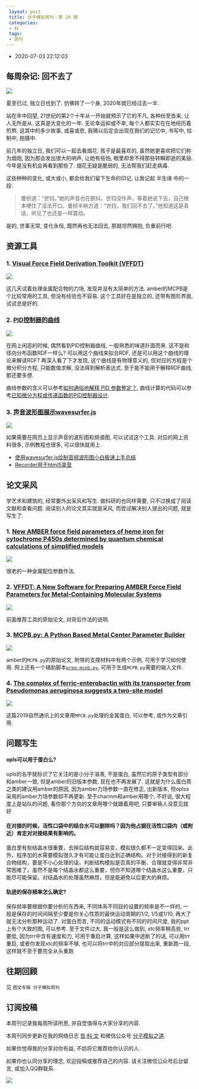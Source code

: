 ```yaml
---
 layout: post
 title: 分子模拟周刊：第 26 期
 categories:
 - 科
 tags:
 - 周刊
---
```


- 2020-07-03 22:12:03

## 每周杂记: 回不去了

![](https://jerkwin.github.io/pic/weekly/26_0.jpg)

夏至已过, 独立日也到了. 仿佛转了一个身, 2020年就已经过去一半.

站在年中回望, 21世纪的第2个十年从一开始就预示了它的不凡, 各种纷至沓来, 让人无所是从. 这真是大变化的一年. 无论幸运抑或不幸, 每个人都实实在在地经历着煎熬. 这其中的多少故事, 或喜或悲, 我猜以后定会出现在我们的记忆中, 书写中, 绘制中, 拍摄中.

前几年的独立日, 我们可以一起去看烟花. 孩子是最喜欢的, 虽然她更喜欢把它们称为烟炮, 因为那会发出很大的响声, 让她有些怕, 眼里却舍不得那些转瞬即逝的美丽. 今年是没有机会再看到那些了. 烟花无疑是脆弱的, 无法帮我们赶走病毒.

这些种种的变化, 或大或小, 都会给我们留下生命的印记, 让我记起 半生缘 中的一段:

>曼桢道：“世钧。”她的声音也在颤抖。世钧没作声，等着她说下去，自己根本哽住了没法开口。曼桢半晌方道：“世钧，我们回不去了。”他知道这是真话，听见了也还是一样震动。

是的, 世事无常, 变化永恒, 既然再也无法回去, 那就坦然拥抱, 负重前行吧.

## 资源工具

### 1. [Visual Force Field Derivation Toolkit (VFFDT)](https://www.dropbox.com/sh/hlefz8xy8o23q44/AADwmBt90Zr7ygJ-El0qC-C1a/VFFDT_updated_20200515)

![](https://jerkwin.github.io/pic/weekly/26_vffdt.png)

这几天试着处理金属配合物的力场, 发现并没有太简单的方法. amber的MCPB是个比较常用的工具, 但没有经验也不容易. 这个工具好在是独立的, 还带有图形界面, 试试总是好的.

### 2. [PID控制器的曲线](https://zh.wikipedia.org/zh/PID%E6%8E%A7%E5%88%B6%E5%99%A8)

![](https://jerkwin.github.io/pic/weekly/26_pid.jpg)

在网上闲逛的时候, 偶然看到PID控制器曲线, 一股熟悉的味道扑面而来. 这不是和径向分布函数RDF一样么? 可以用这个曲线来拟合RDF, 还是可以用这个曲线的理论来解读RDF? 再深入看了下才发现, 这个曲线是有物理意义的, 但对应的方程是个微分积分方程, 只能数值求解, 没法得到解析表达式. 至于能不能用于解释RDF曲线, 那还要多想.

曲线参数的含义可以参考[如何通俗地解释 PID 参数整定？](https://www.zhihu.com/question/23088613), 曲线计算的代码可以参考[已知微分方程或传递函数的PID控制器设计](https://blog.csdn.net/song430/article/details/88053506).

### 3. [声音波形图展示wavesurfer.js](https://wavesurfer-js.org/)

![](https://jerkwin.github.io/pic/weekly/26_wav.png)

如果需要在网页上显示声音的波形图和频谱图, 可以试试这个工具. 对应的网上资料很多, 示例教程也很多, 可以很快就用上.

- [使用wavesurfer.js绘制音频波形图小白极速上手总结](https://www.cnblogs.com/zhangxingcomeon/p/10428895.html)
- [Recorder用于html5录音](https://github.com/xiangyuecn/Recorder)

## 论文采风

学艺术和建筑的, 经常要外出采风和写生. 做科研的也同样需要, 只不过换成了阅读文献和查看问题. 阅读别人的论文其实就是采风, 而尝试解决别人提出的问题, 就是写生了.

### 1. [New AMBER force field parameters of heme iron for cytochrome P450s determined by quantum chemical calculations of simplified models](http://dx.doi.org/10.1002/jcc.20221)

![](https://jerkwin.github.io/pic/weekly/26_heme.png)

很老的一种金属配位参数作法.

### 2. [VFFDT: A New Software for Preparing AMBER Force Field Parameters for Metal-Containing Molecular Systems](http://dx.doi.org/10.1021/acs.jcim.5b00687)

![](https://jerkwin.github.io/pic/weekly/26_vffdt2.png)

前面推荐工具的原始论文, 对背后作法的说明.

### 3. [MCPB.py: A Python Based Metal Center Parameter Builder](http://dx.doi.org/10.1021/acs.jcim.5b00674)

![](https://jerkwin.github.io/pic/weekly/26_mcpb.png)

amber的`MCPB.py`的原始论文, 附带的支撑材料中有两个示例, 可用于学习如何使用. 网上还有一个辅助脚本[`prep-mcpb.py`](https://github.com/jaimergp/prep-mcpb), 可用于生成`MCPB.py`需要的输入文件.

### 4. [The complex of ferric-enterobactin with its transporter from Pseudomonas aeruginosa suggests a two-site model](http://dx.doi.org/10.1038/s41467-019-11508-y)

![](https://jerkwin.github.io/pic/weekly/26_nc.png)

这篇2019自然通讯上的文章用`MPCB.py`处理的金属蛋白, 可以参考, 或作为文章引用.

## 问题写生

#### opls可以用于蛋白么?

opls的名字就标识了它关注的是小分子溶液, 不是蛋白, 虽然它的原子类型有部分和amber一致, 但是amber的旧版本参数, 现在也不再发展了. 这就是为什么蛋白质之类的建议用amber的原因, 因为amber力场参数一直在修正, 出新版本, 但oplss采用的amber力场参数却不再更新. 至于charmm和amber用哪个, 不好说, 很大程度上是站队的问题, 看你那个方向的文章用哪个就跟着用吧, 只要审稿人没意见就好

#### 在对接的时候，活性口袋中的结合水可以删除吗？因为他占据在活性口袋内（或附近）肯定对对接结果有影响的。

蛋白里有些结晶水很重要，去掉后结构就容易变，模拟很久都不一定变得回来。此外，程序加的水需要模拟很久才有可能让蛋白达到正确结构。对于对接得到的新复合物结构，要是不小心处理的话，判断结构模拟是否真的平衡、合理就变得非常非常困难了。虽然不是每个结晶水都这么重要，但你不知道哪个结晶水这么重要，只能尽可能保留。对结晶水的处理虽然麻烦，但是能避免以后更大的麻烦。

#### 轨迹的保存频率怎么确定?

保存频率要根据你要分析的东西来, 不同体系不同目的设置的频率是不一样的, 一般是保存的时间间隔至少要是你关心性质的最快运动周期的1/2, 1/5或1/10, 再大了就无法分析那种运动了. 对蛋白而言, 不同的运动模式有不同的时间尺度, 我的ppt上有个大致的图, 可以参考. 至于文件过大, 我一般是这么做到, xtc频率稍高些, trr要低, 因为trr中含有速度和力, 可用于重启计算, 这样如果中途断了的话, 可以用trr重启, 或者你发现xtc的频率不够, 也可以将trr中的对应部分提取出来, 重新跑一段, 这样就不至于要完全从头重跑

## 往期回顾

见 `图文专辑 分子模拟周刊`

## 订阅投稿

本周刊记录我每周所读所思, 并自觉值得与大家分享的内容.

本周刊同步更新在我的网络日志 [哲·科·文](https://jerkwin.github.io/) 和微信公众号 [分子模拟之道](https://mp.weixin.qq.com/s?__biz=MzI5MzI5NzgyNA==&mid=2247484628&idx=1&sn=a928af5f252a4b1405d4130454f8c971&chksm=ec750f1bdb02860dfd4d50f40950c95d27e71bddff4d14385e5a9d78ba3340d3d170e2ff578a&token=1361388059&lang=zh_CN#rd).

如果你觉得我的分享对你有益, 不妨将它推荐给你认识的人.

如果你也认同分享的理念, 欢迎投稿或推荐自己的内容. 请关注微信公众号后台留言, 或加入QQ群联系.

![](https://jerkwin.github.io/jscss/molsimart.png)

